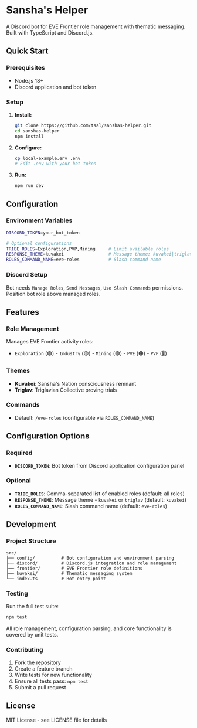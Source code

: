 # Sansha's Helper

A Discord bot for EVE Frontier role management with thematic messaging. Built with TypeScript and Discord.js.

## Quick Start

### Prerequisites

- Node.js 18+ 
- Discord application and bot token

### Setup

1. **Install:**
   ```bash
   git clone https://github.com/tsal/sanshas-helper.git
   cd sanshas-helper
   npm install
   ```

2. **Configure:**
   ```bash
   cp local-example.env .env
   # Edit .env with your bot token
   ```

3. **Run:**
   ```bash
   npm run dev
   ```

## Configuration

### Environment Variables

```bash
DISCORD_TOKEN=your_bot_token

# Optional configurations
TRIBE_ROLES=Exploration,PVP,Mining     # Limit available roles
RESPONSE_THEME=kuvakei                 # Message theme: kuvakei|triglav  
ROLES_COMMAND_NAME=eve-roles           # Slash command name
```

### Discord Setup

Bot needs `Manage Roles`, `Send Messages`, `Use Slash Commands` permissions. Position bot role above managed roles.

## Features

### Role Management

Manages EVE Frontier activity roles:
- `Exploration` (🟣) - `Industry` (🟡) - `Mining` (🟢) - `PVE` (🟠) - `PVP` (🔴)

### Themes

- **Kuvakei**: Sansha's Nation consciousness remnant
- **Triglav**: Triglavian Collective proving trials

### Commands

- Default: `/eve-roles` (configurable via `ROLES_COMMAND_NAME`)

## Configuration Options

### Required

- **`DISCORD_TOKEN`**: Bot token from Discord application configuration panel

### Optional

- **`TRIBE_ROLES`**: Comma-separated list of enabled roles (default: all roles)
- **`RESPONSE_THEME`**: Message theme - `kuvakei` or `triglav` (default: `kuvakei`)
- **`ROLES_COMMAND_NAME`**: Slash command name (default: `eve-roles`)

## Development

### Project Structure

```
src/
├── config/          # Bot configuration and environment parsing
├── discord/         # Discord.js integration and role management  
├── frontier/        # EVE Frontier role definitions
├── kuvakei/         # Thematic messaging system
└── index.ts         # Bot entry point
```

### Testing

Run the full test suite:
```bash
npm test
```

All role management, configuration parsing, and core functionality is covered by unit tests.

### Contributing

1. Fork the repository
2. Create a feature branch
3. Write tests for new functionality  
4. Ensure all tests pass: `npm test`
5. Submit a pull request

## License

MIT License - see LICENSE file for details
